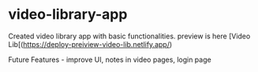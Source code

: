 # video-library-app

Created video library app with basic functionalities. preview is here [Video Lib[(https://deploy-preiview-video-lib.netlify.app/)

Future Features - improve UI, notes in video pages, login page

